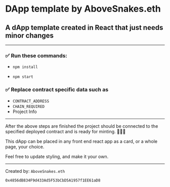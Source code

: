 # DApp template by AboveSnakes.eth

## A dApp template created in React that just needs minor changes
---
### ✅ Run these commands:

- `npm install`

- `npm start`

### ✅ Replace contract specific data such as 
- `CONTRACT_ADDRESS`
- `CHAIN_REQUIRED`
- Project Info

---
After the above steps are finished the project should be connected to the specified deployed contract and is ready for minting. 🎉🎉🎉

This dApp can be placed in any front end react app as a card, or a whole page, your choice.

Feel free to update styling, and make it your own.

---

Created by: `AboveSnakes.eth`

`0x4856dB834F9d433Ad5F53bCbD5A1957f1EE61aD8`